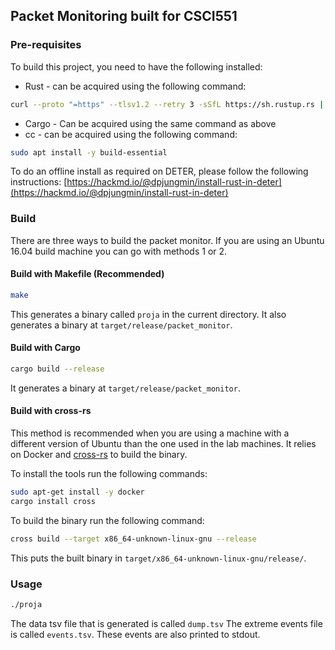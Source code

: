## Packet Monitoring built for CSCI551

### Pre-requisites

To build this project, you need to have the following installed:

- Rust - can be acquired using the following command:

```bash
curl --proto "=https" --tlsv1.2 --retry 3 -sSfL https://sh.rustup.rs | sh -s -- -y
```

- Cargo - Can be acquired using the same command as above
- cc - can be acquired using the following command:

```bash
sudo apt install -y build-essential
```

To do an offline install as required on DETER, please follow the following instructions:
[https://hackmd.io/@dpjungmin/install-rust-in-deter](https://hackmd.io/@dpjungmin/install-rust-in-deter)

### Build

There are three ways to build the packet monitor.
If you are using an Ubuntu 16.04 build machine you can go with methods 1 or 2.

#### Build with Makefile (Recommended)

```sh
make
```

This generates a binary called `proja` in the current directory.
It also generates a binary at `target/release/packet_monitor`.

#### Build with Cargo

```sh
cargo build --release
```

It generates a binary at `target/release/packet_monitor`.

#### Build with cross-rs

This method is recommended when you are using a machine with a different version of
Ubuntu than the one used in the lab machines.
It relies on Docker and [cross-rs](https://github.com/cross-rs/cross) to build the binary.

To install the tools run the following commands:

```sh
sudo apt-get install -y docker
cargo install cross
```

To build the binary run the following command:

```sh
cross build --target x86_64-unknown-linux-gnu --release
```

This puts the built binary in `target/x86_64-unknown-linux-gnu/release/`.

### Usage

```bash
./proja
```

The data tsv file that is generated is called `dump.tsv`
The extreme events file is called `events.tsv`. These events are also printed to stdout.
